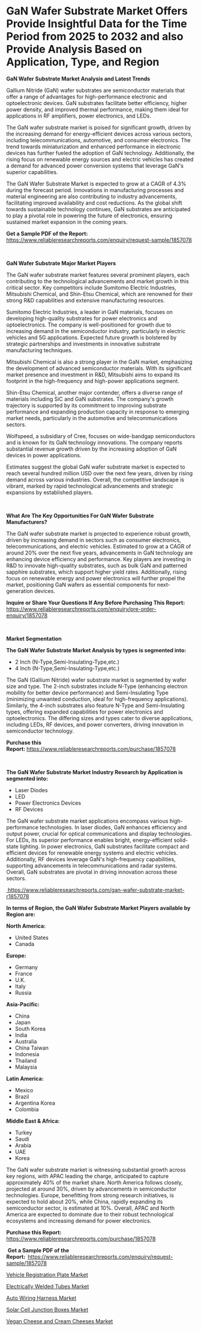 <p><h1>GaN Wafer Substrate Market Offers Provide Insightful Data for the Time Period from 2025 to 2032 and also Provide Analysis Based on Application, Type, and Region</h1></p><p><strong>GaN Wafer Substrate Market Analysis and Latest Trends</strong></p>
<p><p>Gallium Nitride (GaN) wafer substrates are semiconductor materials that offer a range of advantages for high-performance electronic and optoelectronic devices. GaN substrates facilitate better efficiency, higher power density, and improved thermal performance, making them ideal for applications in RF amplifiers, power electronics, and LEDs. </p><p>The GaN wafer substrate market is poised for significant growth, driven by the increasing demand for energy-efficient devices across various sectors, including telecommunications, automotive, and consumer electronics. The trend towards miniaturization and enhanced performance in electronic devices has further fueled the adoption of GaN technology. Additionally, the rising focus on renewable energy sources and electric vehicles has created a demand for advanced power conversion systems that leverage GaN's superior capabilities.</p><p>The GaN Wafer Substrate Market is expected to grow at a CAGR of 4.3% during the forecast period. Innovations in manufacturing processes and material engineering are also contributing to industry advancements, facilitating improved availability and cost reductions. As the global shift towards sustainable technology continues, GaN substrates are anticipated to play a pivotal role in powering the future of electronics, ensuring sustained market expansion in the coming years.</p></p>
<p><strong>Get a Sample PDF of the Report:&nbsp;</strong> <a href="https://www.reliableresearchreports.com/enquiry/request-sample/1857078?utm_campaign=116&utm_medium=2&utm_source=Github&utm_content=ia&utm_term=08012025&utm_id=gan-wafer-substrate">https://www.reliableresearchreports.com/enquiry/request-sample/1857078</a></p>
<p>&nbsp;</p>
<p><strong>GaN Wafer Substrate Major Market Players</strong></p>
<p><p>The GaN wafer substrate market features several prominent players, each contributing to the technological advancements and market growth in this critical sector. Key competitors include Sumitomo Electric Industries, Mitsubishi Chemical, and Shin-Etsu Chemical, which are renowned for their strong R&D capabilities and extensive manufacturing resources. </p><p>Sumitomo Electric Industries, a leader in GaN materials, focuses on developing high-quality substrates for power electronics and optoelectronics. The company is well-positioned for growth due to increasing demand in the semiconductor industry, particularly in electric vehicles and 5G applications. Expected future growth is bolstered by strategic partnerships and investments in innovative substrate manufacturing techniques.</p><p>Mitsubishi Chemical is also a strong player in the GaN market, emphasizing the development of advanced semiconductor materials. With its significant market presence and investment in R&D, Mitsubishi aims to expand its footprint in the high-frequency and high-power applications segment.</p><p>Shin-Etsu Chemical, another major contender, offers a diverse range of materials including SiC and GaN substrates. The company's growth trajectory is supported by its commitment to improving substrate performance and expanding production capacity in response to emerging market needs, particularly in the automotive and telecommunications sectors.</p><p>Wolfspeed, a subsidiary of Cree, focuses on wide-bandgap semiconductors and is known for its GaN technology innovations. The company reports substantial revenue growth driven by the increasing adoption of GaN devices in power applications.</p><p>Estimates suggest the global GaN wafer substrate market is expected to reach several hundred million USD over the next few years, driven by rising demand across various industries. Overall, the competitive landscape is vibrant, marked by rapid technological advancements and strategic expansions by established players.</p></p>
<p>&nbsp;</p>
<p><strong>What Are The Key Opportunities For GaN Wafer Substrate Manufacturers?</strong></p>
<p><p>The GaN wafer substrate market is projected to experience robust growth, driven by increasing demand in sectors such as consumer electronics, telecommunications, and electric vehicles. Estimated to grow at a CAGR of around 20% over the next five years, advancements in GaN technology are enhancing device efficiency and performance. Key players are investing in R&D to innovate high-quality substrates, such as bulk GaN and patterned sapphire substrates, which support higher yield rates. Additionally, rising focus on renewable energy and power electronics will further propel the market, positioning GaN wafers as essential components for next-generation devices.</p></p>
<p><strong>Inquire or Share Your Questions If Any Before Purchasing This Report:</strong> <a href="https://www.reliableresearchreports.com/enquiry/pre-order-enquiry/1857078?utm_campaign=116&utm_medium=2&utm_source=Github&utm_content=ia&utm_term=08012025&utm_id=gan-wafer-substrate">https://www.reliableresearchreports.com/enquiry/pre-order-enquiry/1857078</a></p>
<p>&nbsp;</p>
<p><strong>Market Segmentation</strong></p>
<p><strong>The GaN Wafer Substrate Market Analysis by types is segmented into:</strong></p>
<p><ul><li>2 Inch (N-Type,Semi-Insulating-Type,etc.)</li><li>4 Inch (N-Type,Semi-Insulating-Type,etc.)</li></ul></p>
<p><p>The GaN (Gallium Nitride) wafer substrate market is segmented by wafer size and type. The 2-inch substrates include N-Type (enhancing electron mobility for better device performance) and Semi-Insulating Type (minimizing unwanted conduction, ideal for high-frequency applications). Similarly, the 4-inch substrates also feature N-Type and Semi-Insulating types, offering expanded capabilities for power electronics and optoelectronics. The differing sizes and types cater to diverse applications, including LEDs, RF devices, and power converters, driving innovation in semiconductor technology.</p></p>
<p><strong>Purchase this Report:&nbsp;</strong><a href="https://www.reliableresearchreports.com/purchase/1857078?utm_campaign=116&utm_medium=2&utm_source=Github&utm_content=ia&utm_term=08012025&utm_id=gan-wafer-substrate">https://www.reliableresearchreports.com/purchase/1857078</a></p>
<p>&nbsp;</p>
<p><strong>The GaN Wafer Substrate Market Industry Research by Application is segmented into:</strong></p>
<p><ul><li>Laser Diodes</li><li>LED</li><li>Power Electronics Devices</li><li>RF Devices</li></ul></p>
<p><p>The GaN wafer substrate market applications encompass various high-performance technologies. In laser diodes, GaN enhances efficiency and output power, crucial for optical communications and display technologies. For LEDs, its superior performance enables bright, energy-efficient solid-state lighting. In power electronics, GaN substrates facilitate compact and efficient devices for renewable energy systems and electric vehicles. Additionally, RF devices leverage GaN's high-frequency capabilities, supporting advancements in telecommunications and radar systems. Overall, GaN substrates are pivotal in driving innovation across these sectors.</p></p>
<p><a href="https://www.reliableresearchreports.com/gan-wafer-substrate-market-r1857078?utm_campaign=116&utm_medium=2&utm_source=Github&utm_content=ia&utm_term=08012025&utm_id=gan-wafer-substrate">&nbsp;https://www.reliableresearchreports.com/gan-wafer-substrate-market-r1857078</a></p>
<p><strong>In terms of Region, the GaN Wafer Substrate Market Players available by Region are:</strong></p>
<p>
    <p> <strong> North America: </strong>
        <ul>
            <li>United States</li>
            <li>Canada</li>
        </ul>
        </p> 
    <p> <strong> Europe: </strong>
        <ul>
            <li>Germany</li>
            <li>France</li>
            <li>U.K.</li>
            <li>Italy</li>
            <li>Russia</li>
        </ul>
        </p> 
    <p> <strong> Asia-Pacific: </strong>
        <ul>
            <li>China</li>
            <li>Japan</li>
            <li>South Korea</li>
            <li>India</li>
            <li>Australia</li>
            <li>China Taiwan</li>
            <li>Indonesia</li>
            <li>Thailand</li>
            <li>Malaysia</li>
        </ul>
        </p> 
    <p> <strong> Latin America: </strong>
        <ul>
            <li>Mexico</li>
            <li>Brazil</li>
            <li>Argentina Korea</li>
            <li>Colombia</li>
        </ul>
        </p> 
    <p> <strong> Middle East & Africa: </strong>
        <ul>
            <li>Turkey</li>
            <li>Saudi</li>
            <li>Arabia</li>
            <li>UAE</li>
            <li>Korea</li>
        </ul>
    </p>
    </p>
<p><p>The GaN wafer substrate market is witnessing substantial growth across key regions, with APAC leading the charge, anticipated to capture approximately 40% of the market share. North America follows closely, projected at around 30%, driven by advancements in semiconductor technologies. Europe, benefitting from strong research initiatives, is expected to hold about 20%, while China, rapidly expanding its semiconductor sector, is estimated at 10%. Overall, APAC and North America are expected to dominate due to their robust technological ecosystems and increasing demand for power electronics.</p></p>
<p><strong>Purchase this Report: </strong><a href="https://www.reliableresearchreports.com/purchase/1857078?utm_campaign=116&utm_medium=2&utm_source=Github&utm_content=ia&utm_term=08012025&utm_id=gan-wafer-substrate">https://www.reliableresearchreports.com/purchase/1857078</a></p>
<p>&nbsp;<strong>Get a Sample PDF of the Report:&nbsp;&nbsp;</strong><a href="https://www.reliableresearchreports.com/enquiry/request-sample/1857078?utm_campaign=116&utm_medium=2&utm_source=Github&utm_content=ia&utm_term=08012025&utm_id=gan-wafer-substrate">https://www.reliableresearchreports.com/enquiry/request-sample/1857078</a></p>
<p><strong></strong></p>
<p><p><a href="https://www.linkedin.com/pulse/vehicle-registration-plate-market-global-insights-regional-fyh9e?utm_campaign=116&utm_medium=2&utm_source=Github&utm_content=ia&utm_term=08012025&utm_id=gan-wafer-substrate">Vehicle Registration Plate Market</a></p><p><a href="https://www.linkedin.com/pulse/emerging-trends-electrically-welded-tubes-market-global-outlook-9aw3c?utm_campaign=116&utm_medium=2&utm_source=Github&utm_content=ia&utm_term=08012025&utm_id=gan-wafer-substrate">Electrically Welded Tubes Market</a></p><p><a href="https://www.linkedin.com/pulse/auto-wiring-harness-market-analysis-report-2025-2032-growth-gf8lc?utm_campaign=116&utm_medium=2&utm_source=Github&utm_content=ia&utm_term=08012025&utm_id=gan-wafer-substrate">Auto Wiring Harness Market</a></p><p><a href="https://github.com/flnordan65e0/Market-Research-Report-List-1/blob/main/solar-cell-junction-boxes-market.md?utm_campaign=116&utm_medium=2&utm_source=Github&utm_content=ia&utm_term=08012025&utm_id=gan-wafer-substrate">Solar Cell Junction Boxes Market</a></p><p><a href="https://github.com/lindaopodray/Market-Research-Report-List-1/blob/main/vegan-cheese-and-cream-cheeses-market.md?utm_campaign=116&utm_medium=2&utm_source=Github&utm_content=ia&utm_term=08012025&utm_id=gan-wafer-substrate">Vegan Cheese and Cream Cheeses Market</a></p></p>